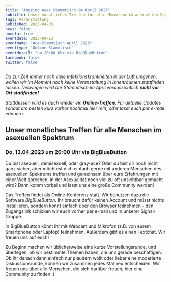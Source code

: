 ```yaml
---
title: "Amazing Aces Stammtisch im April 2023"
subtitle: Unser monatliches Treffen für alle Menschen im asexuellen Spektrum
tags: Veranstaltung
published: 2023-04-05
news: false
nometa: true
eventdate: 2023-04-13
eventname: "Ace-Stammtisch April 2023"
eventtype: "Online-Stammtisch"
eventdetail: "um 20:00 Uhr via BigBlueButton"
facebook: false
twitter: false
---
```


*Da zur Zeit immer noch viele Infektionskrankheiten in der Luft umgehen, wollen wir im Moment noch keine Veranstaltung in Innenräumen stattfinden lassen. Deswegen wird der Stammtisch im April voraussichtlich* _**nicht vor Ort stattfinden!**_ 

*Stattdessen wird es auch wieder ein* _**Online-Treffen.**_ *Für aktuelle Updates schaut am besten kurz vorher nochmal hier rein, oder lasst euch per e-mail erinnern.*

## Unser monatliches Treffen für alle Menschen im asexuellen Spektrum

### Do, 13.04.2023 um 20:00 Uhr via BigBlueButton

Du bist asexuell, demisexuell, oder gray-ace?
Oder du bist dir noch nicht ganz sicher, aber möchtest dich einfach gerne mit anderen Menschen des asexuellen Spektrums treffen und gemeinsam über eure Erfahrungen mit einer Welt sprechen, in der Asexualität noch viel zu oft unsichtbar gemacht wird?
Dann komm vorbei und lasst uns eine große Community werden!

Das Treffen findet als Online-Konferenz statt. Wir benutzen dazu die Software *BigBlueButton*. Ihr braucht dafür keinen Account und müsst nichts installieren, sondern könnt einfach über den Browser teilnehmen - den Zugangslink schicken wir euch vorher per e-mail und in unserer Signal-Gruppe.

In BigBlueButton könnt ihr mit Webcam und Mikrofon (z.B. von eurem Smartphone oder Laptop) teilnehmen. Außerdem gibt es einen Textchat. Wir freuen uns auf euch!

Zu Beginn machen wir üblicherweise eine kurze Vorstellungsrunde, und überlegen, ob wir bestimmte Themen haben, die uns gerade beschäftigen.
Ob ihr danach dann einfach nur plaudern wollt oder lieber eine moderierte Diskussionsrunde, können wir zusammen jedes Mal neu entscheiden. Wir freuen uns über alle Menschen, die sich darüber freuen, hier eine Community zu finden :)
